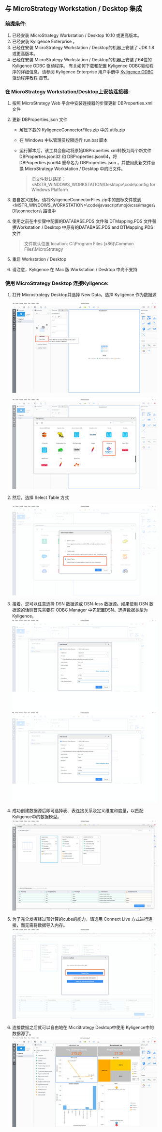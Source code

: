 ## 与 MicroStrategy Workstation / Desktop 集成

### 前提条件:

1. 已经安装 MicroStrategy Workstation / Desktop 10.10 或更高版本。
2. 已经安装 Kyligence Enterprise 。
3. 已经在安装 MicroStrategy Workstation / Desktop的机器上安装了 JDK 1.8或更高版本。
4. 已经在安装 MicroStrategy Workstation / Desktop的机器上安装了64位的Kyligence ODBC 驱动程序。 有关如何下载和配置 Kyligence ODBC驱动程序的详细信息，请参阅 Kyligence Enterprise 用户手册中 [Kyligence ODBC 驱动程序教程](../driver/kyligence_odbc.cn.md) 章节。

### 在 MicroStrategy Workstation/Desktop上安装连接器:

1. 按照 MicroStrategy Web 平台中安装连接器的步骤更新 DBProperties.xml 文件

2. 更新 DBProperties.json 文件

   * 解压下载的 KyligenceConnectorFiles.zip 中的 utils.zip

   * 在 Windows 中以管理员权限运行 run.bat 脚本

   * 运行脚本后，该工具会自动将原始DBProperties.xml转换为两个新文件 DBProperties.json32 和 DBProperties.json64，将 DBProperties.json64 重命名为 DBProperties.json ，并使用此新文件替换 MicroStrategy Workstation / Desktop 中的旧文件。

     > 旧文件默认路径：<MSTR_WINDOWS_WORKSTATION/Desktop>\code\config for Windows Platform

3. 要自定义图标，请将KyligenceConnectorFiles.zip中的图标文件放到<MSTR_WINDOWS_WORKSTATION>\code\javascript\mojo\css\images\DI\connectors\ 路径中

4. 使用之前在中步骤中配置的DATABASE.PDS 文件和 DTMapping.PDS 文件替换Workstation / Desktop 中原有的DATABASE.PDS and DTMapping.PDS 文件

   > 文件默认位置  location: C:\Program Files (x86)\Common Files\MicroStrategy

5. 重启 Workstation / Desktop

6. 请注意，Kyligence 在 Mac 版 Workstation / Desktop 中尚不支持 

### 使用 MicroStrategy Desktop 连接Kyligence:

1. 打开 Microstrategy Desktop并选择 New Data，选择 Kyligence 作为数据源

   ![](images/microstrategy_10_8/desktop_1.png)

   ![](images/microstrategy_10_8/desktop_2.png)

2. 然后，选择 Select Table 方式 

   ![](images/microstrategy_10_8/desktop_3.png)

3. 接着，您可以任意选择 DSN 数据源或 DSN-less 数据源。如果使用 DSN 数据源的话则首先需要在 ODBC Manager 中先配置DSN。选择数据类型为 Kyligence。![](images/microstrategy_10_8/desktop_4.png)![](images/microstrategy_10_8/desktop_5.png)

4. 成功创建数据源后即可选择表、表连接关系及定义维度和度量，以匹配 Kyligence中的数据模型。![](images/microstrategy_10_8/desktop_6.png)

5. 为了完全发挥经过预计算的cube的能力，请选用 Connect Live 方式进行连接，而无需将数据导入内存。![](images/microstrategy_10_8/desktop_7.png)

6. 连接数据之后就可以自由地在 MicrStrategy Desktop中使用 Kyligence中的数据源了。![](images/microstrategy_10_8/desktop_8.png)


